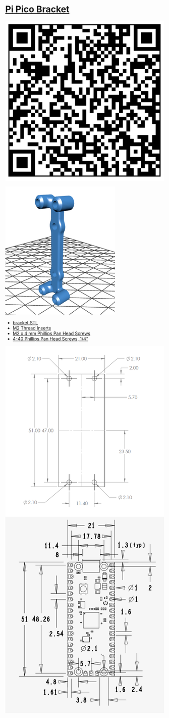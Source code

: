 # [Pi Pico Bracket](https://github.com/lafefspietz/pi-pico-bracket)

![](qrcode.png)

[![](render-bracket.png)](bracket.STL)

 - [bracket.STL](bracket.STL)
 - [M2 Thread Inserts](https://www.amazon.com/dp/B0CS6XJSSL)
 - [M2 x 4 mm Phillips Pan Head Screws](https://www.amazon.com/dp/B07HFYZ9YM)
 - [4-40 Phillips Pan Head Screws, 1/4"](https://www.mcmaster.com/90272A106/)


![](board-dimensions.png)
![](pico-drawing.png)